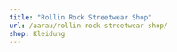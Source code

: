 ```yaml
---
title: "Rollin Rock Streetwear Shop"
url: /aarau/rollin-rock-streetwear-shop/
shop: Kleidung
---
```

